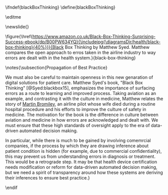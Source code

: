 \ifndef{blackBoxThinking}
\define{blackBoxThinking}

\editme

\newslide{}

\figure{\href{https://www.amazon.co.uk/Black-Box-Thinking-Surprising-Success-ebook/dp/B00PW634YQ}{\includejpg{\diagramsDir/health/black-box-thinking}{40%}}}{Black Box Thinking by Matthew Syed. Matthew compares the open approach to erros taken in the airline industry to way errors are dealt with in the health system.}{black-box-thinking}

\notes{\subsection{Propagation of Best Practice}


We must also be careful to maintain openness in this new genaration of digital solutions for patient care. Matthew Syed's book, "Black Box Thinking" [@Syed:blackbox15], emphasizes the importance of surfacing errors as a route to learning and improved process. Taking aviation as an example, and contrasting it with the culture in medicine, Matthew relates the story of [Martin Bromiley](https://chfg.org/trustees/martin-bromiley/), an airline pilot whose wife died during a routine hospital procedure and his efforts to improve the culture of safety in medicine. The motivation for the book is the difference in culture between aviation and medicine in how errors are acknowledged and dealt with. We must ensure that these high standards of oversight apply to the era of data-driven automated decision making. 

In particular, while there is much to be gained by involving comemrcial companies, if the process by which they are drawing inference about patient condition is hidden (for example, due to commercial confidentiality), this may prevent us from understanding errors in diagnosis or treatment. This would be a retrograde step. It may be that health device certification needs modification or reform for data-driven automated decision making, but we need a spirit of transparency around how these systems are deriving their inferences to ensure best practice.}

\endif
